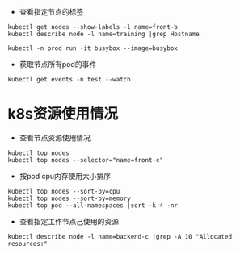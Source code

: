 * 查看指定节点的标签
```
kubectl get nodes --show-labels -l name=front-b
kubectl describe node -l name=training |grep Hostname
```
```
kubectl -n prod run -it busybox --image=busybox
```

* 获取节点所有pod的事件
```
kubectl get events -n test --watch
```


# k8s资源使用情况
* 查看节点资源使用情况
```
kubectl top nodes
kubectl top nodes --selector="name=front-c"
```
* 按pod cpu内存使用大小排序
```
kubectl top nodes --sort-by=cpu
kubectl top nodes --sort-by=memory
kubectl top pod --all-namespaces |sort -k 4 -nr
```
* 查看指定工作节点己使用的资源
```
kubectl describe node -l name=backend-c |grep -A 10 "Allocated resources:"
```